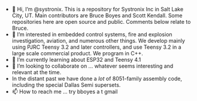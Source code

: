 - 👋 Hi, I’m @systronix. This is a repository for Systronix Inc in Salt Lake City, UT. Main contributors are Bruce Boyes and Scott Kendall. Some repositories here are open source and public. Comments below relate to Bruce.
- 👀 I’m interested in embedded control systems, fire and explosion investigation, aviation, and numerous other things. We develop mainly using PJRC Teensy 3.2 and later controllers, and use Teensy 3.2 in a large scale commercial product. We program in C++.
- 🌱 I’m currently learning about ESP32 and Teensy 4.1
- 💞️ I’m looking to collaborate on ... whatever seems interesting and relevant at the time.
- In the distant past we have done a *lot* of 8051-family assembly code, including the special Dallas Semi supersets.
- 📫 How to reach me ... try bboyes a t gmail

<!---
systronix/systronix is a ✨ special ✨ repository because its `README.md` (this file) appears on your GitHub profile.
You can click the Preview link to take a look at your changes.
--->
